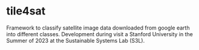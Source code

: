 # tile4sat
Framework to classify satellite image data downloaded from google earth into different classes. Development during visit a Stanford University in the Summer of 2023 at the Sustainable Systems Lab (S3L).
